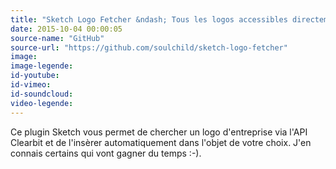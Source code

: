 ```yaml
---
title: "Sketch Logo Fetcher &ndash; Tous les logos accessibles directement depuis votre maquette"
date: 2015-10-04 00:00:05
source-name: "GitHub"  
source-url: "https://github.com/soulchild/sketch-logo-fetcher"
image:
image-legende:
id-youtube:
id-vimeo:
id-soundcloud:
video-legende:
---
```

Ce plugin Sketch vous permet de chercher un logo d'entreprise via l'API Clearbit et de l'insèrer automatiquement dans l'objet de votre choix. J'en connais certains qui vont gagner du temps :-).
